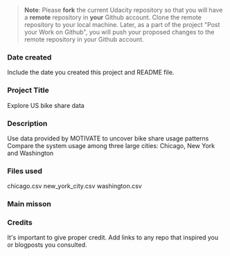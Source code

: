 >**Note**: Please **fork** the current Udacity repository so that you will have a **remote** repository in **your** Github account. Clone the remote repository to your local machine. Later, as a part of the project "Post your Work on Github", you will push your proposed changes to the remote repository in your Github account.

### Date created
Include the date you created this project and README file.

### Project Title
Explore US bike share data

### Description
Use data provided by MOTIVATE to uncover bike share usage patterns
Compare the system usage among three large cities: Chicago, New York and Washington


### Files used
chicago.csv
new_york_city.csv
washington.csv

### Main misson

### Credits
It's important to give proper credit. Add links to any repo that inspired you or blogposts you consulted.

